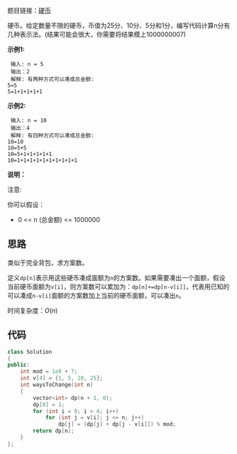 题目链接：[硬币](https://leetcode-cn.com/problems/coin-lcci/)

硬币。给定数量不限的硬币，币值为25分、10分、5分和1分，编写代码计算n分有几种表示法。(结果可能会很大，你需要将结果模上1000000007)

**示例1:**

```
 输入: n = 5
 输出：2
 解释: 有两种方式可以凑成总金额:
5=5
5=1+1+1+1+1
```

**示例2:**

```
 输入: n = 10
 输出：4
 解释: 有四种方式可以凑成总金额:
10=10
10=5+5
10=5+1+1+1+1+1
10=1+1+1+1+1+1+1+1+1+1
```

**说明：**

注意:

你可以假设：

- 0 <= n (总金额) <= 1000000

## 思路

类似于完全背包，求方案数。

定义`dp[n]`表示用这些硬币凑成面额为`n`的方案数。如果需要凑出一个面额，假设当前硬币面额为`v[i]`，则方案数可以累加为：`dp[n]+=dp[n-v[i]]`，代表用已知的可以凑成`n-v[i]`面额的方案数加上当前的硬币面额，可以凑出`n`。

时间复杂度：$O(n)$

## 代码

```cpp
class Solution
{
public:
    int mod = 1e9 + 7;
    int v[4] = {1, 5, 10, 25};
    int waysToChange(int n)
    {
        vector<int> dp(n + 1, 0);
        dp[0] = 1;
        for (int i = 0; i < 4; i++)
            for (int j = v[i]; j <= n; j++)
                dp[j] = (dp[j] + dp[j - v[i]]) % mod;
        return dp[n];
    }
};
```









